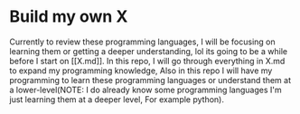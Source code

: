 # Build my own X

Currently to review these programming languages, I will be focusing on learning them or getting a deeper understanding, lol its going to be a while before I start on [[X.md]].
In this repo, I will go through everything in X.md to expand my programming knowledge, Also in this repo I will have my programming to learn these programming languages or understand them at a lower-level(NOTE: I do already know some programming languages I'm just learning them at a deeper level, For example python).
